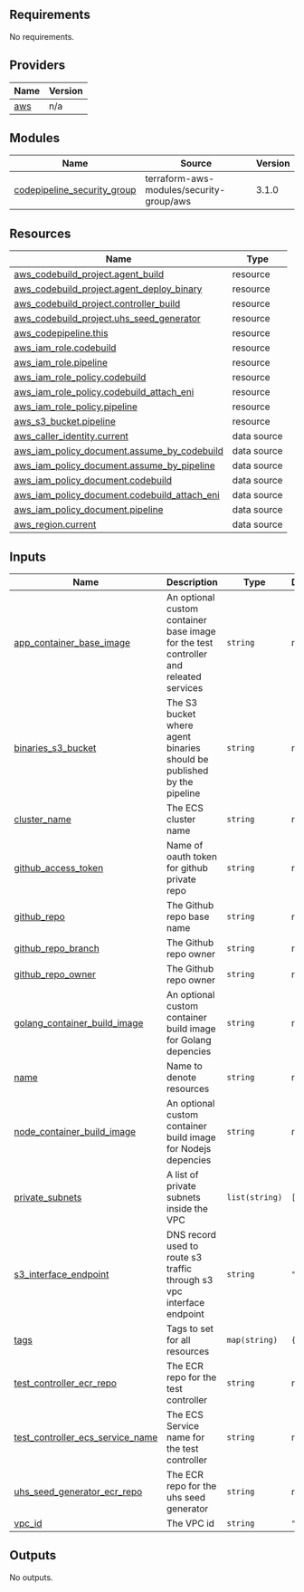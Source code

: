 <!-- BEGIN_TF_DOCS -->
## Requirements

No requirements.

## Providers

| Name | Version |
|------|---------|
| <a name="provider_aws"></a> [aws](#provider\_aws) | n/a |

## Modules

| Name | Source | Version |
|------|--------|---------|
| <a name="module_codepipeline_security_group"></a> [codepipeline\_security\_group](#module\_codepipeline\_security\_group) | terraform-aws-modules/security-group/aws | 3.1.0 |

## Resources

| Name | Type |
|------|------|
| [aws_codebuild_project.agent_build](https://registry.terraform.io/providers/hashicorp/aws/latest/docs/resources/codebuild_project) | resource |
| [aws_codebuild_project.agent_deploy_binary](https://registry.terraform.io/providers/hashicorp/aws/latest/docs/resources/codebuild_project) | resource |
| [aws_codebuild_project.controller_build](https://registry.terraform.io/providers/hashicorp/aws/latest/docs/resources/codebuild_project) | resource |
| [aws_codebuild_project.uhs_seed_generator](https://registry.terraform.io/providers/hashicorp/aws/latest/docs/resources/codebuild_project) | resource |
| [aws_codepipeline.this](https://registry.terraform.io/providers/hashicorp/aws/latest/docs/resources/codepipeline) | resource |
| [aws_iam_role.codebuild](https://registry.terraform.io/providers/hashicorp/aws/latest/docs/resources/iam_role) | resource |
| [aws_iam_role.pipeline](https://registry.terraform.io/providers/hashicorp/aws/latest/docs/resources/iam_role) | resource |
| [aws_iam_role_policy.codebuild](https://registry.terraform.io/providers/hashicorp/aws/latest/docs/resources/iam_role_policy) | resource |
| [aws_iam_role_policy.codebuild_attach_eni](https://registry.terraform.io/providers/hashicorp/aws/latest/docs/resources/iam_role_policy) | resource |
| [aws_iam_role_policy.pipeline](https://registry.terraform.io/providers/hashicorp/aws/latest/docs/resources/iam_role_policy) | resource |
| [aws_s3_bucket.pipeline](https://registry.terraform.io/providers/hashicorp/aws/latest/docs/resources/s3_bucket) | resource |
| [aws_caller_identity.current](https://registry.terraform.io/providers/hashicorp/aws/latest/docs/data-sources/caller_identity) | data source |
| [aws_iam_policy_document.assume_by_codebuild](https://registry.terraform.io/providers/hashicorp/aws/latest/docs/data-sources/iam_policy_document) | data source |
| [aws_iam_policy_document.assume_by_pipeline](https://registry.terraform.io/providers/hashicorp/aws/latest/docs/data-sources/iam_policy_document) | data source |
| [aws_iam_policy_document.codebuild](https://registry.terraform.io/providers/hashicorp/aws/latest/docs/data-sources/iam_policy_document) | data source |
| [aws_iam_policy_document.codebuild_attach_eni](https://registry.terraform.io/providers/hashicorp/aws/latest/docs/data-sources/iam_policy_document) | data source |
| [aws_iam_policy_document.pipeline](https://registry.terraform.io/providers/hashicorp/aws/latest/docs/data-sources/iam_policy_document) | data source |
| [aws_region.current](https://registry.terraform.io/providers/hashicorp/aws/latest/docs/data-sources/region) | data source |

## Inputs

| Name | Description | Type | Default | Required |
|------|-------------|------|---------|:--------:|
| <a name="input_app_container_base_image"></a> [app\_container\_base\_image](#input\_app\_container\_base\_image) | An optional custom container base image for the test controller and releated services | `string` | n/a | yes |
| <a name="input_binaries_s3_bucket"></a> [binaries\_s3\_bucket](#input\_binaries\_s3\_bucket) | The S3 bucket where agent binaries should be published by the pipeline | `string` | n/a | yes |
| <a name="input_cluster_name"></a> [cluster\_name](#input\_cluster\_name) | The ECS cluster name | `string` | n/a | yes |
| <a name="input_github_access_token"></a> [github\_access\_token](#input\_github\_access\_token) | Name of oauth token for github private repo | `string` | n/a | yes |
| <a name="input_github_repo"></a> [github\_repo](#input\_github\_repo) | The Github repo base name | `string` | n/a | yes |
| <a name="input_github_repo_branch"></a> [github\_repo\_branch](#input\_github\_repo\_branch) | The Github repo owner | `string` | n/a | yes |
| <a name="input_github_repo_owner"></a> [github\_repo\_owner](#input\_github\_repo\_owner) | The Github repo owner | `string` | n/a | yes |
| <a name="input_golang_container_build_image"></a> [golang\_container\_build\_image](#input\_golang\_container\_build\_image) | An optional custom container build image for Golang depencies | `string` | n/a | yes |
| <a name="input_name"></a> [name](#input\_name) | Name to denote resources | `string` | n/a | yes |
| <a name="input_node_container_build_image"></a> [node\_container\_build\_image](#input\_node\_container\_build\_image) | An optional custom container build image for Nodejs depencies | `string` | n/a | yes |
| <a name="input_private_subnets"></a> [private\_subnets](#input\_private\_subnets) | A list of private subnets inside the VPC | `list(string)` | `[]` | no |
| <a name="input_s3_interface_endpoint"></a> [s3\_interface\_endpoint](#input\_s3\_interface\_endpoint) | DNS record used to route s3 traffic through s3 vpc interface endpoint | `string` | `""` | no |
| <a name="input_tags"></a> [tags](#input\_tags) | Tags to set for all resources | `map(string)` | `{}` | no |
| <a name="input_test_controller_ecr_repo"></a> [test\_controller\_ecr\_repo](#input\_test\_controller\_ecr\_repo) | The ECR repo for the test controller | `string` | n/a | yes |
| <a name="input_test_controller_ecs_service_name"></a> [test\_controller\_ecs\_service\_name](#input\_test\_controller\_ecs\_service\_name) | The ECS Service name for the test controller | `string` | n/a | yes |
| <a name="input_uhs_seed_generator_ecr_repo"></a> [uhs\_seed\_generator\_ecr\_repo](#input\_uhs\_seed\_generator\_ecr\_repo) | The ECR repo for the uhs seed generator | `string` | n/a | yes |
| <a name="input_vpc_id"></a> [vpc\_id](#input\_vpc\_id) | The VPC id | `string` | `""` | no |

## Outputs

No outputs.
<!-- END_TF_DOCS -->